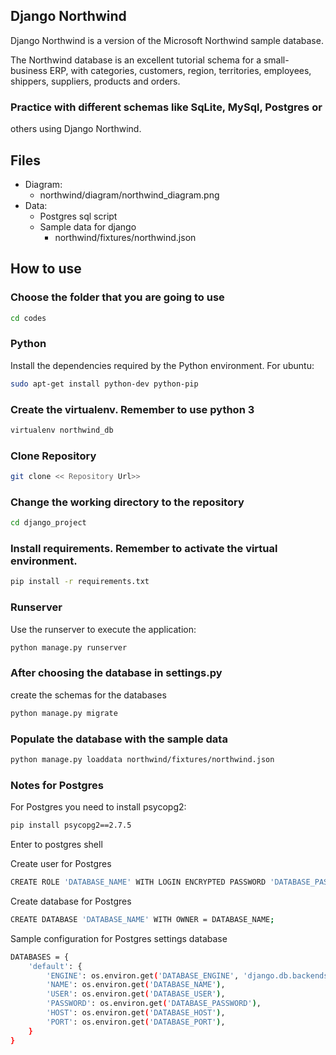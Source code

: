 
## Django Northwind

Django Northwind is a version of the Microsoft Northwind sample database.

The Northwind database is an excellent tutorial schema for a
small-business ERP, with categories, customers, region, territories,
employees, shippers, suppliers, products and orders.

### Practice with different schemas like SqLite, MySql, Postgres or
others using Django Northwind.

## Files

* Diagram:
    * northwind/diagram/northwind_diagram.png
* Data:
    * Postgres sql script
    * Sample data for django
        * northwind/fixtures/northwind.json

## How to use

### Choose the folder that you are going to use
```bash
cd codes
```

### Python

Install the dependencies required by the Python environment.
For ubuntu:

```bash
sudo apt-get install python-dev python-pip
```

### Create the virtualenv. Remember to use python 3

```bash
virtualenv northwind_db
```

### Clone Repository

```bash
git clone << Repository Url>>
```

### Change the working directory to the repository
```bash
cd django_project
```

### Install requirements. Remember to activate the virtual environment.
```bash
pip install -r requirements.txt
```

### Runserver
Use the runserver to execute the application:

```bash
python manage.py runserver
```

### After choosing the database in settings.py
create the schemas for the databases
```bash
python manage.py migrate
```

### Populate the database with the sample data
```bash
python manage.py loaddata northwind/fixtures/northwind.json
```

### Notes for Postgres

For Postgres you need to install psycopg2:
```bash
pip install psycopg2==2.7.5
```

Enter to postgres shell

Create user for Postgres
```bash
CREATE ROLE 'DATABASE_NAME' WITH LOGIN ENCRYPTED PASSWORD 'DATABASE_PASSWORD';
```

Create database for Postgres
```bash
CREATE DATABASE 'DATABASE_NAME' WITH OWNER = DATABASE_NAME;
```

Sample configuration for Postgres settings database
```bash
DATABASES = {
    'default': {
        'ENGINE': os.environ.get('DATABASE_ENGINE', 'django.db.backends.postgresql_psycopg2'),
        'NAME': os.environ.get('DATABASE_NAME'),
        'USER': os.environ.get('DATABASE_USER'),
        'PASSWORD': os.environ.get('DATABASE_PASSWORD'),
        'HOST': os.environ.get('DATABASE_HOST'),
        'PORT': os.environ.get('DATABASE_PORT'),
    }
}
```
